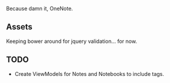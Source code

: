 Because damn it, OneNote.

## Assets

Keeping bower around for jquery validation... for now.

## TODO

* Create ViewModels for Notes and Notebooks to include tags.